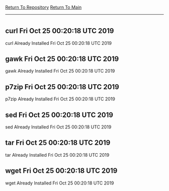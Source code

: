 [Return To Repository](https://github.com/deathbybandaid/piholeparser/)
[Return To Main](https://github.com/deathbybandaid/piholeparser/blob/master/RecentRunLogs/Mainlog.md)
____________________________________
# 
## curl Fri Oct 25 00:20:18 UTC 2019
curl Already Installed Fri Oct 25 00:20:18 UTC 2019
## gawk Fri Oct 25 00:20:18 UTC 2019
gawk Already Installed Fri Oct 25 00:20:18 UTC 2019
## p7zip Fri Oct 25 00:20:18 UTC 2019
p7zip Already Installed Fri Oct 25 00:20:18 UTC 2019
## sed Fri Oct 25 00:20:18 UTC 2019
sed Already Installed Fri Oct 25 00:20:18 UTC 2019
## tar Fri Oct 25 00:20:18 UTC 2019
tar Already Installed Fri Oct 25 00:20:18 UTC 2019
## wget Fri Oct 25 00:20:18 UTC 2019
wget Already Installed Fri Oct 25 00:20:18 UTC 2019
